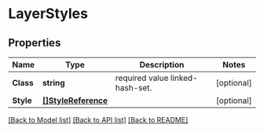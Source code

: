 # LayerStyles

## Properties
Name | Type | Description | Notes
------------ | ------------- | ------------- | -------------
**Class** | **string** | required value linked-hash-set. | [optional] 
**Style** | [**[]StyleReference**](StyleReference.md) |  | [optional] 

[[Back to Model list]](../README.md#documentation-for-models) [[Back to API list]](../README.md#documentation-for-api-endpoints) [[Back to README]](../README.md)



